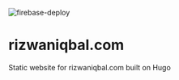 ![firebase-deploy](https://github.com/automaticalldramatic/rizwaniqbal.com/workflows/firebase-deploy/badge.svg?branch=master&event=push)

# rizwaniqbal.com

Static website for rizwaniqbal.com built on Hugo
